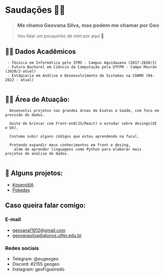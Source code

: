 # Saudações :ng_woman:
> ### Me chamo Geovana Silva, mas podem me chamar por Geo
> Vou falar um pouquinho de mim por aqui :hugs:

## :student: Dados Acadêmicos
```
 - Técnica em Informática pelo IFMS - Campus Aquidauana (2017-2020/1)
 - Futura Bacharel em Ciência da Computação pela UTFPR - Campo Mourão (2020/2-atual)
 - Estágiaria em Análise e Desenvolvimento de Sistemas na COAMO (04-2022 - atual)
 
```
## :woman_technologist: Área de Atuação:

```
  Desenvolvi projetos nas grandes áreas de Exatas e Saúde, com foco em previsão de dados. 
  
  Gosto de brincar com Front-end(JS/React) e estudar sobre desings(UI e UX).
  
  Costumo subir alguns códigos que estou aprendendo na facul. 
  
  Pretendo expandir meus conhecimentos em front e desing, 
    alem de aprender linguagens como Python para elaborar mais projetos de análise de dados.
    
```
## :office: Alguns projetos: 
-   [KopenótIA](https://github.com/eugeogeo/KopenotIA)
-   [Pokedex](https://github.com/eugeogeo/pokedex)

## Caso queira falar comigo:

### E-mail
- geovanaf1912@gmail.com
- geovanasilva@alunos.utfpr.edu.br

### Redes sociais
- Telegram: @eugeogeo
- Discord: #2155 geogeo
- Instagram: geoFigueiredo
